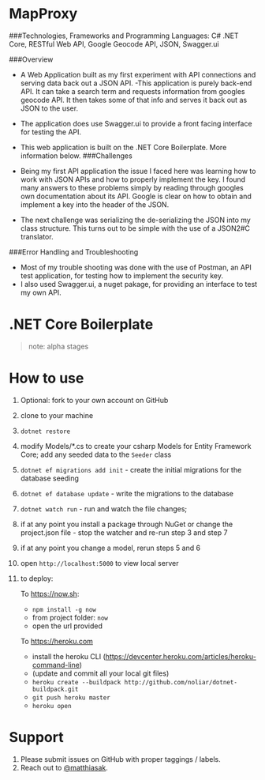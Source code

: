 # MapProxy

###Technologies, Frameworks and Programming Languages:
C#  .NET Core, RESTful Web API, Google Geocode API, JSON, Swagger.ui

###Overview
- A Web Application built as my first experiment with API connections and serving data back out a JSON API.
-This application is purely back-end API. It can take a search term and requests information from googles geocode API. It then takes some of that info and serves it back out as JSON to the user. 
- The application does use Swagger.ui to provide a front facing interface for testing the API.
- This web application is built on the .NET Core Boilerplate. More information below.
###Challenges
- Being my first API application the issue I faced here was learning how to work with JSON APIs and how to properly implement the key. I found many answers to these problems simply by reading through googles own documentation about its API. Google is clear on how to obtain and implement a key into the header of the JSON. 

- The next challenge was serializing the de-serializing the JSON into my class structure. This turns out to be simple with the use of a JSON2#C translator. 

###Error Handling and Troubleshooting
- Most of my trouble shooting was done with the use of Postman, an API test application, for testing how to implement the security key. 
- I also used Swagger.ui, a nuget pakage, for providing an interface to test my own API. 




# .NET Core Boilerplate

> note: alpha stages

# How to use

1. Optional: fork to your own account on GitHub
2. clone to your machine
3. `dotnet restore`
4. modify Models/*.cs to create your csharp Models for Entity Framework Core; add any seeded data to the `Seeder` class
5. `dotnet ef migrations add init` - create the initial migrations for the database seeding
6. `dotnet ef database update` - write the migrations to the database
7. `dotnet watch run` - run and watch the file changes;
8. if at any point you install a package through NuGet or change the project.json file - stop the watcher and re-run step 3 and step 7
9. if at any point you change a model, rerun steps 5 and 6
10. open `http://localhost:5000` to view local server
11. to deploy:

    To https://now.sh:
    - `npm install -g now`
    - from project folder: `now`
    - open the url provided

    To https://heroku.com
    - install the heroku CLI (https://devcenter.heroku.com/articles/heroku-command-line)
    - (update and commit all your local git files)
    - `heroku create --buildpack http://github.com/noliar/dotnet-buildpack.git`
    - `git push heroku master`
    - `heroku open`

# Support

1. Please submit issues on GitHub with proper taggings / labels.
2. Reach out to [@matthiasak](https://twitter.com/matthiasak).
